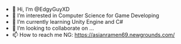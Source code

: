 - 👋 Hi, I’m @EdgyGuyXD
- 👀 I’m interested in Computer Science for Game Developing
- 🌱 I’m currently learning Unity Engine and C#
- 💞️ I’m looking to collaborate on ...
- 📫 How to reach me NG: https://asianramen69.newgrounds.com/

<!---
EdgyGuyXD/EdgyGuyXD is a ✨ special ✨ repository because its `README.md` (this file) appears on your GitHub profile.
You can click the Preview link to take a look at your changes.
--->
